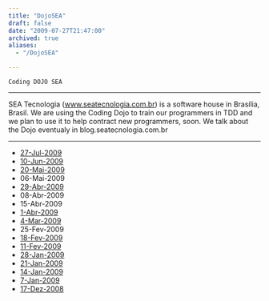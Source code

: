 ```yaml
---
title: "DojoSEA"
draft: false
date: "2009-07-27T21:47:00"
archived: true
aliases:
  - "/DojoSEA"

---
```

    Coding DOJO SEA

------------------------------------------------------------------------

SEA Tecnologia (www.seatecnologia.com.br) is a software house in
Brasília, Brasil. We are using the Coding Dojo to train our programmers
in TDD and we plan to use it to help contract new programmers, soon. We
talk about the Dojo eventualy in blog.seatecnologia.com.br

------------------------------------------------------------------------

-   [27-Jul-2009](/record/2009Jul27DojoSEA)
-   [10-Jun-2009](/record/2009Jun10DojoSEA)
-   [20-Mai-2009](/record/2009Mai20DojoSEA)
-   06-Mai-2009
-   [29-Abr-2009](/record/2009Abr29DojoSEA)
-   08-Abr-2009
-   15-Abr-2009
-   [1-Abr-2009](/record/2009Abr1DojoSEA)
-   [4-Mar-2009](/record/2009Mar4DojoSEA)
-   25-Fev-2009
-   [18-Fev-2009](/record/2009Fev18DojoSEA)
-   [11-Fev-2009](/record/2009Fev11DojoSEA)
-   [28-Jan-2009](/record/2009Jan28DojoSEA)
-   [21-Jan-2009](/record/2009Jan21DojoSEA)
-   [14-Jan-2009](/record/2009Jan14DojoSEA)
-   [7-Jan-2009](/record/2009Jan7DojoSEA)
-   [17-Dez-2008](/record/2008Dez17DojoSEA)

